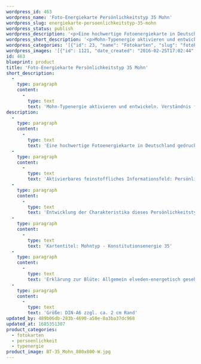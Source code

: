 ```yaml
---
wordpress_id: 463
wordpress_name: 'Foto-Energiekarte Persönlichkeitstyp 35 Mohn'
wordpress_slug: energiekarte-persoenlichkeitstyp-35-mohn
wordpress_status: publish
wordpress_description: '<p>Eine hochwertige Fotoenergiekarte in Deutschland gedruckt und in Handarbeit laminiert.  Sie ist in Postkartengröße (DIN-A6) oder kleiner gut zu transportieren und kann auch auf den Körper aufgelegt werden.</p><p>Aktivierbares feinstoffliches Informationsfeld: Persönlichkeitsenergie eines Mohn-Typs: Zart, zugeneigt, sensibel, sich entfaltend.<br />Entwicklung der Charakteristika dieses Persönlichkeitstyps. Stärkung der entsprechenden Persönlichkeit mit ihrer besonderen Energiequalität. Ausgleich und Veränderung ungünstiger Zustände innerhalb einer Person, die aufgrund dieser Konstitution entstanden sind. Annahme und Verständnis für einen Menschen mit dieser Persönlichkeitsenergie. Eine Stärkung der eigenen Persönlichkeitsenergie sowie die Beschäftigung mit der Energie anderer Persönlichkeiten kann insgesamt das eigene Selbstbewusstsein stärken.<br />Kartentitel: Mohntyp - Konstitutionsenergie 35</p><p>Erklärung zur Blüte: Allgemein elveden-energetisch gesehen steht ein Mohn für "Entfaltung, Sensitivität, ''Respekt'', Einfluss".<br />Größe: DIN-A6 zzgl. ca. 2 cm Rand<br />Andere Formate sind individuell für Sie innerhalb weniger Tage herstellbar. Bitte kontaktieren Sie uns hierfür unter <a href="mailto:info@elvedenverlag.de">info@elvedenverlag.de</a>.</p><p>Anwendungshinweise</p>'
wordpress_short_description: '<p>Mohn-Typenergie aktivieren und entwickeln. Verständnis für diese Typenergie gewinnen (&#8222;Zart, zugeneigt, sensibel, sich entfaltend&#8220;)<br /><em>Hinweis: Das Wasserzeichen „Elveden Verlag Energiebild“ wird nicht mit gedruckt</em></p>'
wordpress_categories: '[{"id": 23, "name": "Fotokarten", "slug": "fotokarten"}, {"id": 37, "name": "Pers\u00f6nlichkeit", "slug": "persoenlichkeit"}, {"id": 90, "name": "Typenergie", "slug": "typenergie"}]'
wordpress_images: '[{"id": 1121, "date_created": "2016-02-25T17:02:44", "date_created_gmt": "2016-02-25T15:02:44", "date_modified": "2016-02-25T17:02:44", "date_modified_gmt": "2016-02-25T15:02:44", "src": "https://my.feenbaum.de/wp-content/uploads/2016/02/BT-35_Mohn_800x800-W.jpg", "name": "BT-35_Mohn_800x800-W", "alt": ""}]'
id: 463
blueprint: product
title: 'Foto-Energiekarte Persönlichkeitstyp 35 Mohn'
short_description:
  -
    type: paragraph
    content:
      -
        type: text
        text: 'Mohn-Typenergie aktivieren und entwickeln. Verständnis für diese Typenergie gewinnen (''Zart, zugeneigt, sensibel, sich entfaltend'')'
description:
  -
    type: paragraph
    content:
      -
        type: text
        text: 'Eine hochwertige Fotoenergiekarte in Deutschland gedruckt und in Handarbeit laminiert.  Sie ist in Postkartengröße (DIN-A6) oder kleiner gut zu transportieren und kann auch auf den Körper aufgelegt werden.'
  -
    type: paragraph
    content:
      -
        type: text
        text: 'Aktivierbares feinstoffliches Informationsfeld: Persönlichkeitsenergie eines Mohn-Typs: Zart, zugeneigt, sensibel, sich entfaltend.'
  -
    type: paragraph
    content:
      -
        type: text
        text: 'Entwicklung der Charakteristika dieses Persönlichkeitstyps. Stärkung der entsprechenden Persönlichkeit mit ihrer besonderen Energiequalität. Ausgleich und Veränderung ungünstiger Zustände innerhalb einer Person, die aufgrund dieser Konstitution entstanden sind. Annahme und Verständnis für einen Menschen mit dieser Persönlichkeitsenergie. Eine Stärkung der eigenen Persönlichkeitsenergie sowie die Beschäftigung mit der Energie anderer Persönlichkeiten kann insgesamt das eigene Selbstbewusstsein stärken.'
  -
    type: paragraph
    content:
      -
        type: text
        text: 'Kartentitel: Mohntyp - Konstitutionsenergie 35'
  -
    type: paragraph
    content:
      -
        type: text
        text: 'Erklärung zur Blüte: Allgemein elveden-energetisch gesehen steht ein Mohn für "Entfaltung, Sensitivität, ''Respekt'', Einfluss".'
  -
    type: paragraph
    content:
      -
        type: text
        text: 'Größe: DIN-A6 zzgl. ca. 2 cm Rand'
updated_by: 489b06db-283b-4690-a50e-8a3ba37dc968
updated_at: 1685351307
product_categories:
  - fotokarten
  - persoenlichkeit
  - typenergie
product_image: BT-35_Mohn_800x800-W.jpg
---
```

